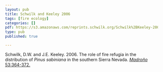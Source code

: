 ```yaml
---
layout: pub
title: Schwilk and Keeley 2006
tags: [fire ecology]
categories: []
pdf: https://s3.amazonaws.com/reprints.schwilk.org/Schwilk%2BKeeley-2006.pdf
type: pub
published: true

---
```


Schwilk, D.W. and J.E. Keeley. 2006. The role of fire refugia in the distribution of *Pinus sabiniana* in the southern Sierra Nevada. [*Madroño* 53:364-372.](http://dx.doi.org/10.3120/0024-9637(2006)53%5B364:TROFRI%5D2.0.CO;2)
